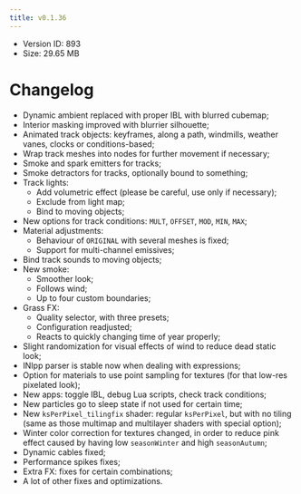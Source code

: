 ```yaml
---
title: v0.1.36
---
```


*   Version ID: 893
*   Size: 29.65 MB

# Changelog

*   Dynamic ambient replaced with proper IBL with blurred cubemap;
*   Interior masking improved with blurrier silhouette;
*   Animated track objects: keyframes, along a path, windmills, weather vanes, clocks or conditions-based;
*   Wrap track meshes into nodes for further movement if necessary;
*   Smoke and spark emitters for tracks;
*   Smoke detractors for tracks, optionally bound to something;
*   Track lights:
    *   Add volumetric effect (please be careful, use only if necessary);
    *   Exclude from light map;
    *   Bind to moving objects;
*   New options for track conditions: `MULT`, `OFFSET`, `MOD`, `MIN`, `MAX`;
*   Material adjustments:
    *   Behaviour of `ORIGINAL` with several meshes is fixed;
    *   Support for multi-channel emissives;
*   Bind track sounds to moving objects;
*   New smoke:
    *   Smoother look;
    *   Follows wind;
    *   Up to four custom boundaries;
*   Grass FX:
    *   Quality selector, with three presets;
    *   Configuration readjusted;
    *   Reacts to quickly changing time of year properly;
*   Slight randomization for visual effects of wind to reduce dead static look;
*   INIpp parser is stable now when dealing with expressions;
*   Option for materials to use point sampling for textures (for that low-res pixelated look);
*   New apps: toggle IBL, debug Lua scripts, check track conditions;
*   New particles go to sleep state if not used for certain time;
*   New `ksPerPixel_tilingfix` shader: regular `ksPerPixel`, but with no tiling (same as those multimap and multilayer shaders with special option);
*   Winter color correction for textures changed, in order to reduce pink effect caused by having low `seasonWinter` and high `seasonAutumn`;
*   Dynamic cables fixed;
*   Performance spikes fixes;
*   Extra FX: fixes for certain combinations;
*   A lot of other fixes and optimizations.
